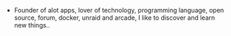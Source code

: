 - Founder of alot apps, lover of technology, programming language, open source, forum, docker, unraid and arcade, I like to discover and learn new things..
  <br>






























































































































































































































































































































































































































































































































































































































































































































































































































































































































































































































































































































































































































































































































































































































































































































































































































































































































































































































































































































































































































































































































































































































































































































































































































































































































































































































































































































































































































































































































































































































































































































































































































































































